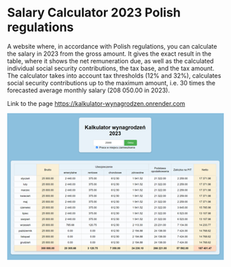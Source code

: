 # Salary Calculator 2023 Polish regulations

A website where, in accordance with Polish regulations, you can calculate the salary in 2023 from the gross amount. It gives the exact result in the table, where it shows the net remuneration due, as well as the calculated individual social security contributions, the tax base, and the tax amount. The calculator takes into account tax thresholds (12% and 32%), calculates social security contributions up to the maximum amount, i.e. 30 times the forecasted average monthly salary (208 050.00 in 2023).

Link to the page
https://kalkulator-wynagrodzen.onrender.com


![My Image](salary_calc_screen.png)

